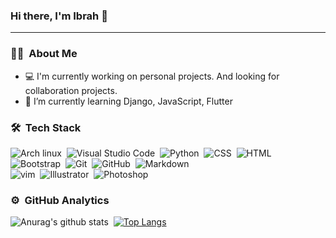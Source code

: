 <!-- ![Visitor](https://visitor-badge.laobi.icu/badge?page_id=ibby360.ibby360) -->
### Hi there, I'm Ibrah 👋 
<hr>

### 👨🏻‍ &nbsp;About Me
- 💻 I'm currently working on personal projects. And looking for collaboration projects.
- 🌱 I’m currently learning Django, JavaScript, Flutter

### 🛠 &nbsp;Tech Stack
![Arch linux](https://img.shields.io/badge/-Arch_Linux-141a20?style=flat&logo=arch-linux)&nbsp;
![Visual Studio Code](https://img.shields.io/badge/-Visual%20Studio%20Code-141a20?style=flat&logo=visual-studio-code&logoColor=007ACC)&nbsp;
![Python](https://img.shields.io/badge/-Python-141a20?style=flat&logo=python)&nbsp;
![CSS](https://img.shields.io/badge/-CSS-141a20?style=flat&logo=CSS3&logoColor=1572B6)&nbsp;
![HTML](https://img.shields.io/badge/-HTML-141a20?style=flat&logo=HTML5)&nbsp;
![Bootstrap](https://img.shields.io/badge/-Bootstrap-141a20?style=flat&logo=bootstrap&logoColor=563D7C)&nbsp;
![Git](https://img.shields.io/badge/-Git-141a20?style=flat&logo=git)&nbsp;
![GitHub](https://img.shields.io/badge/-GitHub-141a20?style=flat&logo=github)&nbsp;
![Markdown](https://img.shields.io/badge/-Markdown-141a20?style=flat&logo=markdown)\
![vim](https://img.shields.io/badge/-Vim-141a20?style=flat&logo=vim)&nbsp;
![Illustrator](https://img.shields.io/badge/-Illustrator-141a20?style=flat&logo=adobe-illustrator)&nbsp;
![Photoshop](https://img.shields.io/badge/-Photoshop-141a20?style=flat&logo=adobe-photoshop)&nbsp;


### ⚙️ &nbsp;GitHub Analytics
![Anurag's github stats](https://github-readme-stats.vercel.app/api?username=ibby360&theme=gotham&show_icons=true)&nbsp; [![Top Langs](https://github-readme-stats.vercel.app/api/top-langs/?username=ibby360&layout=compact&exclude_repo=Gictorbit.github.io&theme=gotham)](https://github.com/ibby360/github-readme-stats)

